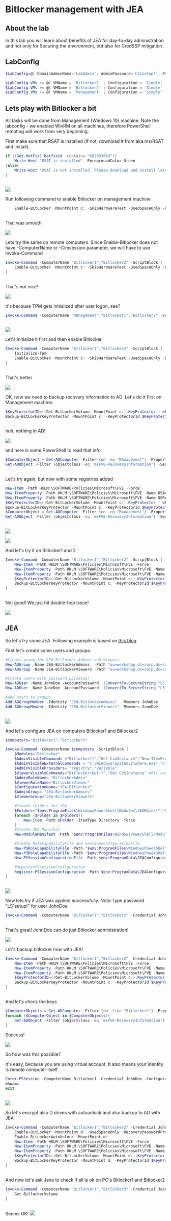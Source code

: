 # Bitlocker management with JEA

## About the lab

In this lab you will learn about benefits of JEA for day-to-day administration and not only for Securing the environment, but also for CredSSP mitigation.

## LabConfig

````PowerShell
$LabConfig=@{ DomainAdminName='LabAdmin'; AdminPassword='LS1setup!'; Prefix = 'WSLab-'; SwitchName = 'LabSwitch'; DCEdition='4'; AdditionalNetworksConfig=@(); VMs=@(); ServerVHDs=@()}

$LabConfig.VMs += @{ VMName = 'Bitlocker1' ; Configuration = 'Simple' ; ParentVHD = 'Win10RS4_G2.vhdx'  ; MemoryStartupBytes= 1GB ; MemoryMinimumBytes=1GB ; AddToolsVHD=$True ; DisableWCF=$True ; EnableWinRM=$True ; vTPM=$True}
$LabConfig.VMs += @{ VMName = 'Bitlocker2' ; Configuration = 'Simple' ; ParentVHD = 'Win10RS4_G2.vhdx'  ; MemoryStartupBytes= 1GB ; MemoryMinimumBytes=1GB ; AddToolsVHD=$True ; DisableWCF=$True ; EnableWinRM=$True ; vTPM=$True}
$LabConfig.VMs += @{ VMName = 'Management' ; Configuration = 'Simple' ; ParentVHD = 'Win10RS4_G2.vhdx'  ; MemoryStartupBytes= 1GB ; MemoryMinimumBytes=1GB ; AddToolsVHD=$True ; DisableWCF=$True ; EnableWinRM=$True ; vTPM=$True}
````
## Lets play with Bitlocker a bit

All tasks will be done from Management (Windows 10) machine. Note the labconfig - we enabled WinRM on all machines, therefore PowerShell remoting will work from very beginning.

First make sure that RSAT is installed (if not, download it from aka.ms/RSAT and install).

````PowerShell
if ((Get-HotFix).hotfixid -contains "KB2693643"){
    Write-Host "RSAT is installed" -ForegroundColor Green
}else{
    Write-Host "RSAT is not installed. Please download and install latest Windows 10 RSAT from aka.ms/RSAT" -ForegroundColor Yellow
}
 
````

![](/Scenarios/Bitlocker%20with%20JEA/Screenshots/RSATCheckResult.png)

Run following command to enable Bitlocker on management machine

````PowerShell
    Enable-BitLocker -MountPoint c: -SkipHardwareTest -UsedSpaceOnly -RecoveryPasswordProtector
 
````

That was smooth

![](/Scenarios/Bitlocker%20with%20JEA/Screenshots/EnableBitlockerManagement.png)

Lets try the same on remote computers. Since Enable-Bitlocker does not have -ComputerName or -Cimsession parameter, we will have to use Invoke-Command

````PowerShell
Invoke-Command -ComputerName "Bitlocker1","Bitlocker2" -ScriptBlock {
    Enable-BitLocker -MountPoint c: -SkipHardwareTest -UsedSpaceOnly -RecoveryPasswordProtector
}
 
````

That's not nice!

![](/Scenarios/Bitlocker%20with%20JEA/Screenshots/EnableBitlockerRemote.png)

It's because TPM gets initialized after user logon, see?

````PowerShell
Invoke-Command -ComputerName "Management","Bitlocker1","Bitlocker2" -ScriptBlock {Get-TPM} | ft
 
````

![](/Scenarios/Bitlocker%20with%20JEA/Screenshots/Get-TPM.png)


Let's initialize it first and then enable Bitlocker

````PowerShell
Invoke-Command -ComputerName "Bitlocker1","Bitlocker2" -ScriptBlock {
    Initialize-Tpm
    Enable-BitLocker -MountPoint c: -SkipHardwareTest -UsedSpaceOnly -RecoveryPasswordProtector
}
 
````

That's better

![](/Scenarios/Bitlocker%20with%20JEA/Screenshots/EnableBitlockerRemoteSuccess.png)


OK, now we need to backup recovery information to AD. Let's do it first on Management machine.

````PowerShell
$KeyProtectorID=((Get-BitLockerVolume -MountPoint c:).KeyProtector | where KeyProtectorType -eq RecoveryPassword).KeyProtectorID
Backup-BitLockerKeyProtector -MountPoint c: -KeyProtectorId $KeyProtectorID
 
````

huh, nothing in AD!

![](/Scenarios/Bitlocker%20with%20JEA/Screenshots/RecoveryKeyNotInAD.png)

and here is some PowerShell to read that info

````PowerShell
$ComputerObject = Get-ADComputer -Filter {cn -eq "Management"} -Property msTPM-OwnerInformation, msTPM-TpmInformationForComputer
Get-ADObject -Filter {objectclass -eq 'msFVE-RecoveryInformation'} -SearchBase $ComputerObject.DistinguishedName -Properties 'msFVE-RecoveryPassword'
 
````

Let's try again, but now with some registries added

````PowerShell
New-Item -Path HKLM:\SOFTWARE\Policies\Microsoft\FVE -Force
New-ItemProperty -Path HKLM:\SOFTWARE\Policies\Microsoft\FVE -Name OSActiveDirectoryBackup -Value 1 -PropertyType DWORD -Force
New-ItemProperty -Path HKLM:\SOFTWARE\Policies\Microsoft\FVE -Name OSRecovery -Value 1 -PropertyType DWORD -Force
$KeyProtectorID=((Get-BitLockerVolume -MountPoint c:).KeyProtector | where KeyProtectorType -eq RecoveryPassword).KeyProtectorID
Backup-BitLockerKeyProtector -MountPoint c: -KeyProtectorId $KeyProtectorID
$ComputerObject = Get-ADComputer -Filter {cn -eq "Management"} -Property msTPM-OwnerInformation, msTPM-TpmInformationForComputer
Get-ADObject -Filter {objectclass -eq 'msFVE-RecoveryInformation'} -SearchBase $ComputerObject.DistinguishedName -Properties 'msFVE-RecoveryPassword'
 
````

![](/Scenarios/Bitlocker%20with%20JEA/Screenshots/BitlockerKeyInADPosh)

![](/Scenarios/Bitlocker%20with%20JEA/Screenshots/BitlockerKeyInADGUI.png)


And let's try it on Bitlocker1 and 2

````PowerShell
Invoke-Command -ComputerName "Bitlocker1","Bitlocker2" -ScriptBlock {
    New-Item -Path HKLM:\SOFTWARE\Policies\Microsoft\FVE -Force
    New-ItemProperty -Path HKLM:\SOFTWARE\Policies\Microsoft\FVE -Name OSActiveDirectoryBackup -Value 1 -PropertyType DWORD -Force
    New-ItemProperty -Path HKLM:\SOFTWARE\Policies\Microsoft\FVE -Name OSRecovery -Value 1 -PropertyType DWORD -Force
    $KeyProtectorID=((Get-BitLockerVolume -MountPoint c:).KeyProtector | where KeyProtectorType -eq RecoveryPassword).KeyProtectorID
    Backup-BitLockerKeyProtector -MountPoint c: -KeyProtectorId $KeyProtectorID
}
 
````

Not good! We just hit double-hop issue!

![](/Scenarios/Bitlocker%20with%20JEA/Screenshots/BackupKeyRemoteError.png)



## JEA

So let's try some JEA. Following example is based on [this blog](https://blogs.technet.microsoft.com/datacentersecurity/2017/03/07/step-by-step-creating-a-jea-endpoint-for-dns-management/
)

First let's create some users and groups.
````PowerShell
#Create group for JEA-Bitlocker Admins and Viewers
New-ADGroup -Name JEA-BitlockerAdmins  -Path "ou=workshop,dc=corp,dc=contoso,dc=com" -GroupScope Global
New-ADGroup -Name JEA-BitlockerViewers -Path "ou=workshop,dc=corp,dc=contoso,dc=com" -GroupScope Global

#Create users with password LS1setup!
New-ADUser -Name JohnDoe -AccountPassword  (ConvertTo-SecureString "LS1setup!" -AsPlainText -Force) -Enabled $True -Path  "ou=workshop,dc=corp,dc=contoso,dc=com"
New-ADUser -Name JaneDoe -AccountPassword  (ConvertTo-SecureString "LS1setup!" -AsPlainText -Force) -Enabled $True -Path  "ou=workshop,dc=corp,dc=contoso,dc=com"

#add users to groups
Add-ADGroupMember -Identity "JEA-BitlockerAdmins"  -Members JohnDoe
Add-ADGroupMember -Identity "JEA-BitlockerViewers" -Members JaneDoe
 
````

![](/Scenarios/Bitlocker%20with%20JEA/Screenshots/ADGroupsAndUsersResult)

And let's configure JEA on computers Bitlocker1 and Bitlocker2

````PowerShell
$computers="Bitlocker1","Bitlocker2"

Invoke-Command -ComputerName $computers -ScriptBlock {
    $Modules="Bitlocker"
    $AdminVisibleCommands ="Bitlocker\*","Get-CimInstance","New-ItemProperty","New-Item","Out-String","Where-Object","Select-Object"    #All commands from bitlocker module + all others since Enable-Bitlocker and Backup-BitLockerKeyProtector needs it.
    $AdminVisibleExternalCommands = "C:\Windows\System32\where.exe","C:\Windows\System32\whoami.exe"
    $AdminVisibleProviders= "registry","Variable"
    $ViewerVisibleCommands="Bitlocker\Get-*","Get-CimInstance" #All commands from Bitlocker module that start with Get-
    $AdminRoleName= "BitlockerAdmin"
    $ViewerRoleName="BitlockerViewer"
    $ConfigurationName="JEA-Bitlocker"
    $AdminGroup= "JEA-BitlockerAdmins"
    $ViewerGroup="JEA-BitlockerViewers"

    #Create folders for JEA
    $Folders="$env:ProgramFiles\WindowsPowerShell\Modules\JEARoles\","$env:ProgramFiles\WindowsPowerShell\Modules\JEARoles\RoleCapabilities","$env:ProgramData\JEAConfiguration"
    foreach ($Folder in $Folders){
        New-Item -Path $Folder -ItemType Directory -force
    }
    #Create JEA Manifest
    New-ModuleManifest -Path "$env:ProgramFiles\WindowsPowerShell\Modules\JEARoles\JEARoles.psd1" -Description "Contains custom JEA Role Capabilities"

    #Create RoleCapabilityFile and SessionConfigurationFile
    New-PSRoleCapabilityFile -Path "$env:ProgramFiles\WindowsPowerShell\Modules\JEARoles\RoleCapabilities\$AdminRoleName.psrc" -ModulesToImport $Modules -VisibleCmdlets $AdminVisibleCommands -VisibleExternalCommands $AdminVisibleExternalCommands -VisibleProviders $AdminVisibleProviders
    New-PSRoleCapabilityFile -Path "$env:ProgramFiles\WindowsPowerShell\Modules\JEARoles\RoleCapabilities\$ViewerRoleName.psrc" -ModulesToImport $Modules -VisibleCmdlets $ViewerVisibleCommands
    New-PSSessionConfigurationFile -Path $env:ProgramData\JEAConfiguration\$ConfigurationName.pssc -SessionType RestrictedRemoteServer -LanguageMode FullLanguage -RunAsVirtualAccount -RoleDefinitions @{"$env:USERDOMAIN\$AdminGroup" = @{ RoleCapabilities = "$AdminRoleName" };"$env:USERDOMAIN\$ViewerGroup" = @{ RoleCapabilities = "$ViewerRoleName" }}

    #RegisterPSsessionConfiguration
    Register-PSSessionConfiguration -Path $env:ProgramData\JEAConfiguration\$ConfigurationName.pssc -Name $ConfigurationName -Force
}
 
````

![](/Scenarios/Bitlocker%20with%20JEA/Screenshots/JEAResult)

Now lets try if JEA was applied successfully. Note: type password "LS1setup!" for user JohnDoe

````PowerShell
Invoke-Command -ComputerName "Bitlocker1","Bitlocker2" -Credential JohnDoe -ConfigurationName JEA-Bitlocker -ScriptBlock {Get-Command}
 
````

That's great! JohnDoe can do just Bitlocker administration!

![](/Scenarios/Bitlocker%20with%20JEA/Screenshots/Get-CCommandResult.png)

Let's backup bitlocker now with JEA!

````PowerShell
Invoke-Command -ComputerName "Bitlocker1","Bitlocker2" -Credential JohnDoe -ConfigurationName JEA-Bitlocker -ScriptBlock {
    New-Item -Path HKLM:\SOFTWARE\Policies\Microsoft\FVE -Force
    New-ItemProperty -Path HKLM:\SOFTWARE\Policies\Microsoft\FVE -Name OSActiveDirectoryBackup -Value 1 -PropertyType DWORD -Force
    New-ItemProperty -Path HKLM:\SOFTWARE\Policies\Microsoft\FVE -Name OSRecovery -Value 1 -PropertyType DWORD -Force
    $KeyProtectorID=((Get-BitLockerVolume -MountPoint c:).KeyProtector | where-object KeyProtectorType -eq RecoveryPassword).KeyProtectorID
    Backup-BitLockerKeyProtector -MountPoint c: -KeyProtectorId $KeyProtectorID
}
 
````

And let's check the keys

````PowerShell
$ComputerObjects = Get-ADComputer -Filter {cn -like "Bitlocker*"} -Property msTPM-OwnerInformation, msTPM-TpmInformationForComputer
foreach ($ComputerObject in $ComputerObjects){
    Get-ADObject -Filter {objectclass -eq 'msFVE-RecoveryInformation'} -SearchBase $ComputerObject.DistinguishedName -Properties 'msFVE-RecoveryPassword'
}

````

Success!

![](/Scenarios/Bitlocker%20with%20JEA/Screenshots/BitlockerKeysInADPosh.png)

So how was this possible?

It's easy, because you are using virtual account. It also means your identity is remote computer itself

````PowerShell
Enter-PSSession -ComputerName Bitlocker1 -Credential JohnDoe -ConfigurationName JEA-Bitlocker
whoami
exit
 
````

![](/Scenarios/Bitlocker%20with%20JEA/Screenshots/whoami.png)

So let's encrypt also D drives with autounlock and also backup to AD with JEA

````PowerShell
Invoke-Command -ComputerName "Bitlocker1","Bitlocker2" -Credential JohnDoe -ConfigurationName JEA-Bitlocker -ScriptBlock {
    Enable-BitLocker -MountPoint d: -UsedSpaceOnly -RecoveryPasswordProtector
    Enable-BitLockerAutoUnlock -MountPoint d:
    New-Item -Path HKLM:\SOFTWARE\Policies\Microsoft\FVE -Force
    New-ItemProperty -Path HKLM:\SOFTWARE\Policies\Microsoft\FVE -Name FDVActiveDirectoryBackup -Value 1 -PropertyType DWORD -Force
    New-ItemProperty -Path HKLM:\SOFTWARE\Policies\Microsoft\FVE -Name FDVRecovery -Value 1 -PropertyType DWORD -Force
    $KeyProtectorID=((Get-BitLockerVolume -MountPoint d:).KeyProtector | where-object KeyProtectorType -eq RecoveryPassword).KeyProtectorID
    Backup-BitLockerKeyProtector -MountPoint d: -KeyProtectorId $KeyProtectorID
}
 
````

And now let's ask Jane to check if all is ok on PC's Bitlocker1 and Bitlocker2 

````PowerShell
Invoke-Command -ComputerName "Bitlocker1","Bitlocker2" -Credential JaneDoe -ConfigurationName JEA-Bitlocker -ScriptBlock {
    Get-BitlockerVolume
}
 
````

Seems OK!
![](/Scenarios/Bitlocker%20with%20JEA/Screenshots/JaneGet-BitlockerVolume)



